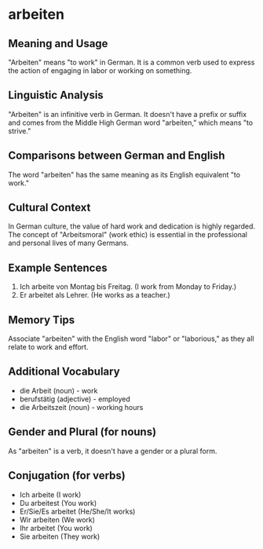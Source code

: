 # arbeiten
## Meaning and Usage
"Arbeiten" means "to work" in German. It is a common verb used to express the action of engaging in labor or working on something.

## Linguistic Analysis
"Arbeiten" is an infinitive verb in German. It doesn't have a prefix or suffix and comes from the Middle High German word "arbeiten," which means "to strive." 

## Comparisons between German and English
The word "arbeiten" has the same meaning as its English equivalent "to work." 

## Cultural Context
In German culture, the value of hard work and dedication is highly regarded. The concept of "Arbeitsmoral" (work ethic) is essential in the professional and personal lives of many Germans.

## Example Sentences
1. Ich arbeite von Montag bis Freitag. (I work from Monday to Friday.)
2. Er arbeitet als Lehrer. (He works as a teacher.)

## Memory Tips
Associate "arbeiten" with the English word "labor" or "laborious," as they all relate to work and effort.

## Additional Vocabulary
- die Arbeit (noun) - work
- berufstätig (adjective) - employed
- die Arbeitszeit (noun) - working hours

## Gender and Plural (for nouns)
As "arbeiten" is a verb, it doesn't have a gender or a plural form.

## Conjugation (for verbs)
- Ich arbeite (I work)
- Du arbeitest (You work)
- Er/Sie/Es arbeitet (He/She/It works)
- Wir arbeiten (We work)
- Ihr arbeitet (You work)
- Sie arbeiten (They work)